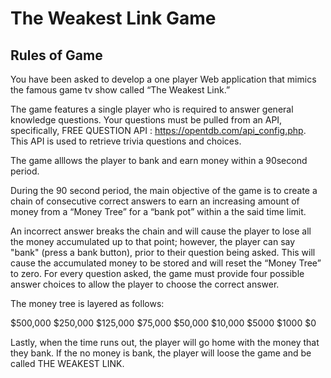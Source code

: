 # The Weakest Link Game


## Rules  of Game
You have been asked to develop a one player Web application that mimics the famous  game tv show called “The Weakest Link.”


The game features a single player who is required to answer general knowledge questions.  Your questions must be pulled from an API, specifically,  FREE QUESTION API : https://opentdb.com/api_config.php.  This API is used to retrieve trivia questions and choices.

The game  alllows the player to bank and earn money within a 90second period.

During the 90 second period, the main objective  of the game is to create a chain of consecutive correct answers to earn an increasing amount of money from a “Money Tree” for a “bank pot” within a the said time limit. 

An incorrect answer breaks the chain and will cause the player to lose all the money accumulated up to that point; however, the player can say "bank" (press a bank button), prior to their question being asked. This will cause the accumulated money to be stored and will reset the “Money Tree” to zero. 
For every question asked, the game must provide four possible answer choices to allow the player to choose the correct answer.


The money tree is layered as follows:
 
$500,000
$250,000
$125,000
$75,000
$50,000
$10,000
$5000
$1000
$0



Lastly, when the time runs out, the player will go home with the money that they bank. If the no money is bank, the player will loose the game and be called THE WEAKEST LINK.


